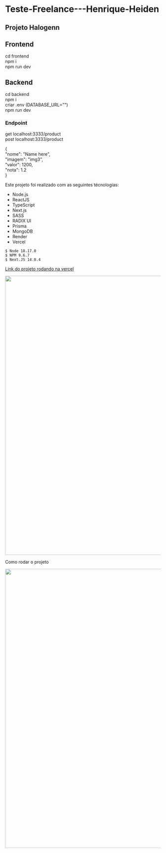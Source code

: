 # Teste-Freelance---Henrique-Heiden

<h2>Projeto Halogenn </h2>

<h2>Frontend </h2>
  cd frontend </br>
	npm i </br>
	npm run dev </br>
	
<h2>Backend</h2>
  cd backend </br>
	npm i </br>
	criar .env  (DATABASE_URL="")</br>
	npm run dev</br>

<h3>Endpoint</h3>
get localhost:3333/product </br>
post localhost:3333/product </br>

{    </br>
	"nome": "Name here", </br>
    "imagem": "img3", </br>
    "valor": 1200, </br>
    "nota": 1.2 </br>
} </br>

Este projeto foi realizado com as seguintes técnologias:
- Node.js
- ReactJS
- TypeScript
- Next.js
- SASS
- RADIX UI
- Prisma
- MongoDB
- Render
- Vercel


```
$ Node 18.17.0
$ NPM 9.6.7
$ Next.JS 14.0.4

```


<a href="https://freela-nextjs-henriqueheiden.vercel.app"> Link do projeto rodando na vercel </a>
	
<img src="https://i.ibb.co/zVQZfNZ/halogenn.png" width="900" />

Como rodar o projeto

<img src="https://im2.ezgif.com/tmp/ezgif-2-0076913a54.gif" width="900" />



